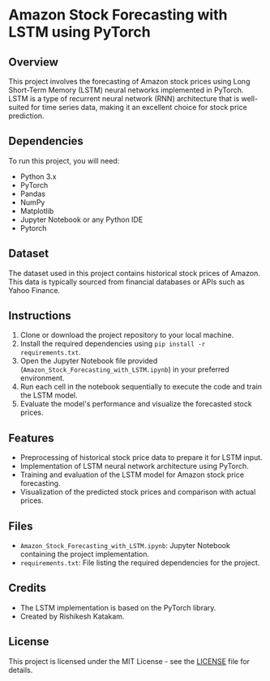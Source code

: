 # Amazon Stock Forecasting with LSTM using PyTorch

## Overview
This project involves the forecasting of Amazon stock prices using Long Short-Term Memory (LSTM) neural networks implemented in PyTorch. LSTM is a type of recurrent neural network (RNN) architecture that is well-suited for time series data, making it an excellent choice for stock price prediction.

## Dependencies
To run this project, you will need:
- Python 3.x
- PyTorch
- Pandas
- NumPy
- Matplotlib
- Jupyter Notebook or any Python IDE
- Pytorch

## Dataset
The dataset used in this project contains historical stock prices of Amazon. This data is typically sourced from financial databases or APIs such as Yahoo Finance.

## Instructions
1. Clone or download the project repository to your local machine.
2. Install the required dependencies using `pip install -r requirements.txt`.
3. Open the Jupyter Notebook file provided (`Amazon_Stock_Forecasting_with_LSTM.ipynb`) in your preferred environment.
4. Run each cell in the notebook sequentially to execute the code and train the LSTM model.
5. Evaluate the model's performance and visualize the forecasted stock prices.

## Features
- Preprocessing of historical stock price data to prepare it for LSTM input.
- Implementation of LSTM neural network architecture using PyTorch.
- Training and evaluation of the LSTM model for Amazon stock price forecasting.
- Visualization of the predicted stock prices and comparison with actual prices.

## Files
- `Amazon_Stock_Forecasting_with_LSTM.ipynb`: Jupyter Notebook containing the project implementation.
- `requirements.txt`: File listing the required dependencies for the project.

## Credits
- The LSTM implementation is based on the PyTorch library.
- Created by Rishikesh Katakam.

## License
This project is licensed under the MIT License - see the [LICENSE](LICENSE) file for details.
